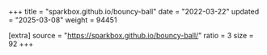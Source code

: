+++
title = "sparkbox.github.io/bouncy-ball"
date = "2022-03-22"
updated = "2025-03-08"
weight = 94451

[extra]
source = "https://sparkbox.github.io/bouncy-ball/"
ratio = 3
size = 92
+++
